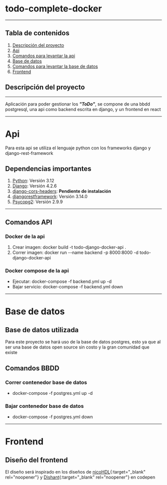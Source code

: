 # todo-complete-docker
---

## Tabla de contenidos
1. [Descripción del proyecto](#descripcion-del-proyecto)
2. [Api](#api)
3. [Comandos para levantar la api](#comandos-api)
4. [Base de datos](#base-de-datos)
5. [Comandos para levantar la base de datos](#comandos-bbdd)
6. [Frontend](#frontend)

## Descripción del proyecto
***
Aplicación para poder gestionar los ***"ToDo"***, se compone de una bbdd postgresql, una api como backend escrita en django, y un frontend en react

---
# Api

Para esta api se utiliza el lenguaje python con los frameworks django y django-rest-framework

## Dependencias importantes

1. [Python](https://www.python.org/): Versión 3.12
2. [Django](https://www.djangoproject.com/): Versión 4.2.6
3. [django-cors-headers](https://pypi.org/project/django-cors-headers/): **Pendiente de instalación**
4. [djangorestframework](https://www.django-rest-framework.org/): Versión 3.14.0
5. [Psycopg2](https://pypi.org/project/psycopg2/): Versión 2.9.9

---

## Comandos API

### Docker de la api
1. Crear imagen: docker build -t todo-django-docker-api .
2. Correr imagen: docker run --name backend -p 8000:8000 -d todo-django-docker-api

### Docker compose de la api
* Ejecutar: docker-compose -f backend.yml up -d
* Bajar servicio: docker-compose -f backend.yml down

---

# Base de datos

## Base de datos utilizada

Para este proyecto se hará uso de la base de datos postgres, esto ya que al ser una base de datos open source sin costo y la gran comunidad que existe

## Comandos BBDD

### Correr contenedor base de datos
* docker-compose -f postgres.yml up -d

### Bajar contenedor base de datos
* docker-compose -f postgres.yml down

---

# Frontend

## Diseño del frontend

El diseño será inspirado en los diseños de [nicoHDL](https://codepen.io/nicoHDL/pen/wvRRmNW){:target="_blank" rel="noopener"} y [Dishant](https://codepen.io/dishantsoni/pen/pgVeQW){:target="_blank" rel="noopener"} en codepen
